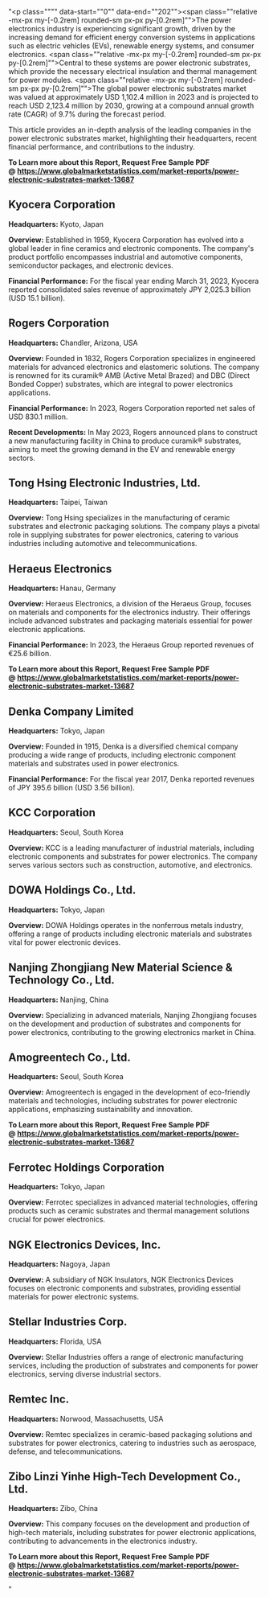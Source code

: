 "<p class="""" data-start=""0"" data-end=""202""><span class=""relative -mx-px my-[-0.2rem] rounded-sm px-px py-[0.2rem]"">The power electronics industry is experiencing significant growth, driven by the increasing demand for efficient energy conversion systems in applications such as electric vehicles (EVs), renewable energy systems, and consumer electronics.</span> <span class=""relative -mx-px my-[-0.2rem] rounded-sm px-px py-[0.2rem]"">Central to these systems are power electronic substrates, which provide the necessary electrical insulation and thermal management for power modules.</span> <span class=""relative -mx-px my-[-0.2rem] rounded-sm px-px py-[0.2rem]"">The global power electronic substrates market was valued at approximately USD 1,102.4 million in 2023 and is projected to reach USD 2,123.4 million by 2030, growing at a compound annual growth rate (CAGR) of 9.7% during the forecast period.</span></p>
<p class="""" data-start=""204"" data-end=""412"">This article provides an in-depth analysis of the leading companies in the power electronic substrates market, highlighting their headquarters, recent financial performance, and contributions to the industry.</p>
<p class="""" data-start=""204"" data-end=""412""><strong>To Learn more about this Report, Request Free Sample PDF @&nbsp;<a href=""https://www.globalmarketstatistics.com/market-reports/power-electronic-substrates-market-13687"">https://www.globalmarketstatistics.com/market-reports/power-electronic-substrates-market-13687</a></strong></p>
<h2 class="""" data-start=""414"" data-end=""436"">Kyocera Corporation</h2>
<p class="""" data-start=""438"" data-end=""537""><strong data-start=""438"" data-end=""455"">Headquarters:</strong> <span class=""relative -mx-px my-[-0.2rem] rounded-sm px-px py-[0.2rem]"">Kyoto, Japan</span></p>
<p class="""" data-start=""539"" data-end=""672""><strong data-start=""539"" data-end=""552"">Overview:</strong> <span class=""relative -mx-px my-[-0.2rem] rounded-sm px-px py-[0.2rem]"">Established in 1959, Kyocera Corporation has evolved into a global leader in fine ceramics and electronic components.</span> <span class=""relative -mx-px my-[-0.2rem] rounded-sm px-px py-[0.2rem]"">The company's product portfolio encompasses industrial and automotive components, semiconductor packages, and electronic devices.</span></p>
<p class="""" data-start=""674"" data-end=""826""><strong data-start=""674"" data-end=""700"">Financial Performance:</strong> <span class=""relative -mx-px my-[-0.2rem] rounded-sm px-px py-[0.2rem]"">For the fiscal year ending March 31, 2023, Kyocera reported consolidated sales revenue of approximately JPY 2,025.3 billion (USD 15.1 billion).</span></p>
<h2 class="""" data-start=""828"" data-end=""849"">Rogers Corporation</h2>
<p class="""" data-start=""851"" data-end=""954""><strong data-start=""851"" data-end=""868"">Headquarters:</strong> <span class=""relative -mx-px my-[-0.2rem] rounded-sm px-px py-[0.2rem]"">Chandler, Arizona, USA</span></p>
<p class="""" data-start=""956"" data-end=""1095""><strong data-start=""956"" data-end=""969"">Overview:</strong> <span class=""relative -mx-px my-[-0.2rem] rounded-sm px-px py-[0.2rem]"">Founded in 1832, Rogers Corporation specializes in engineered materials for advanced electronics and elastomeric solutions.</span> <span class=""relative -mx-px my-[-0.2rem] rounded-sm px-px py-[0.2rem]"">The company is renowned for its curamik&reg; AMB (Active Metal Brazed) and DBC (Direct Bonded Copper) substrates, which are integral to power electronics applications.</span></p>
<p class="""" data-start=""1097"" data-end=""1249""><strong data-start=""1097"" data-end=""1123"">Financial Performance:</strong> <span class=""relative -mx-px my-[-0.2rem] rounded-sm px-px py-[0.2rem]"">In 2023, Rogers Corporation reported net sales of USD 830.1 million.</span>&nbsp;</p>
<p class="""" data-start=""1251"" data-end=""1401""><strong data-start=""1251"" data-end=""1275"">Recent Developments:</strong> <span class=""relative -mx-px my-[-0.2rem] rounded-sm px-px py-[0.2rem]"">In May 2023, Rogers announced plans to construct a new manufacturing facility in China to produce curamik&reg; substrates, aiming to meet the growing demand in the EV and renewable energy sectors.</span></p>
<h2 class="""" data-start=""1403"" data-end=""1444"">Tong Hsing Electronic Industries, Ltd.</h2>
<p class="""" data-start=""1446"" data-end=""1549""><strong data-start=""1446"" data-end=""1463"">Headquarters:</strong> <span class=""relative -mx-px my-[-0.2rem] rounded-sm px-px py-[0.2rem]"">Taipei, Taiwan</span></p>
<p class="""" data-start=""1551"" data-end=""1690""><strong data-start=""1551"" data-end=""1564"">Overview:</strong> <span class=""relative -mx-px my-[-0.2rem] rounded-sm px-px py-[0.2rem]"">Tong Hsing specializes in the manufacturing of ceramic substrates and electronic packaging solutions.</span> <span class=""relative -mx-px my-[-0.2rem] rounded-sm px-px py-[0.2rem]"">The company plays a pivotal role in supplying substrates for power electronics, catering to various industries including automotive and telecommunications.</span></p>
<h2 class="""" data-start=""1692"" data-end=""1714"">Heraeus Electronics</h2>
<p class="""" data-start=""1716"" data-end=""1819""><strong data-start=""1716"" data-end=""1733"">Headquarters:</strong> <span class=""relative -mx-px my-[-0.2rem] rounded-sm px-px py-[0.2rem]"">Hanau, Germany</span></p>
<p class="""" data-start=""1821"" data-end=""1960""><strong data-start=""1821"" data-end=""1834"">Overview:</strong> <span class=""relative -mx-px my-[-0.2rem] rounded-sm px-px py-[0.2rem]"">Heraeus Electronics, a division of the Heraeus Group, focuses on materials and components for the electronics industry.</span> <span class=""relative -mx-px my-[-0.2rem] rounded-sm px-px py-[0.2rem]"">Their offerings include advanced substrates and packaging materials essential for power electronic applications.</span></p>
<p class="""" data-start=""1962"" data-end=""2114""><strong data-start=""1962"" data-end=""1988"">Financial Performance:</strong> <span class=""relative -mx-px my-[-0.2rem] rounded-sm px-px py-[0.2rem]"">In 2023, the Heraeus Group reported revenues of &euro;25.6 billion.</span>&nbsp;</p>
<p class="""" data-start=""1962"" data-end=""2114""><strong>To Learn more about this Report, Request Free Sample PDF @&nbsp;<a href=""https://www.globalmarketstatistics.com/market-reports/power-electronic-substrates-market-13687"">https://www.globalmarketstatistics.com/market-reports/power-electronic-substrates-market-13687</a></strong></p>
<h2 class="""" data-start=""2116"" data-end=""2140"">Denka Company Limited</h2>
<p class="""" data-start=""2142"" data-end=""2245""><strong data-start=""2142"" data-end=""2159"">Headquarters:</strong> <span class=""relative -mx-px my-[-0.2rem] rounded-sm px-px py-[0.2rem]"">Tokyo, Japan</span></p>
<p class="""" data-start=""2247"" data-end=""2346""><strong data-start=""2247"" data-end=""2260"">Overview:</strong> <span class=""relative -mx-px my-[-0.2rem] rounded-sm px-px py-[0.2rem]"">Founded in 1915, Denka is a diversified chemical company producing a wide range of products, including electronic component materials and substrates used in power electronics.</span></p>
<p class="""" data-start=""2348"" data-end=""2500""><strong data-start=""2348"" data-end=""2374"">Financial Performance:</strong> <span class=""relative -mx-px my-[-0.2rem] rounded-sm px-px py-[0.2rem]"">For the fiscal year 2017, Denka reported revenues of JPY 395.6 billion (USD 3.56 billion).</span></p>
<h2 class="""" data-start=""2502"" data-end=""2520"">KCC Corporation</h2>
<p class="""" data-start=""2522"" data-end=""2625""><strong data-start=""2522"" data-end=""2539"">Headquarters:</strong> <span class=""relative -mx-px my-[-0.2rem] rounded-sm px-px py-[0.2rem]"">Seoul, South Korea</span></p>
<p class="""" data-start=""2627"" data-end=""2766""><strong data-start=""2627"" data-end=""2640"">Overview:</strong> <span class=""relative -mx-px my-[-0.2rem] rounded-sm px-px py-[0.2rem]"">KCC is a leading manufacturer of industrial materials, including electronic components and substrates for power electronics.</span> <span class=""relative -mx-px my-[-0.2rem] rounded-sm px-px py-[0.2rem]"">The company serves various sectors such as construction, automotive, and electronics.</span></p>
<h2 class="""" data-start=""2768"" data-end=""2794"">DOWA Holdings Co., Ltd.</h2>
<p class="""" data-start=""2796"" data-end=""2899""><strong data-start=""2796"" data-end=""2813"">Headquarters:</strong> <span class=""relative -mx-px my-[-0.2rem] rounded-sm px-px py-[0.2rem]"">Tokyo, Japan</span></p>
<p class="""" data-start=""2901"" data-end=""3000""><strong data-start=""2901"" data-end=""2914"">Overview:</strong> <span class=""relative -mx-px my-[-0.2rem] rounded-sm px-px py-[0.2rem]"">DOWA Holdings operates in the nonferrous metals industry, offering a range of products including electronic materials and substrates vital for power electronic devices.</span></p>
<h2 class="""" data-start=""3002"" data-end=""3067"">Nanjing Zhongjiang New Material Science &amp; Technology Co., Ltd.</h2>
<p class="""" data-start=""3069"" data-end=""3172""><strong data-start=""3069"" data-end=""3086"">Headquarters:</strong> <span class=""relative -mx-px my-[-0.2rem] rounded-sm px-px py-[0.2rem]"">Nanjing, China</span></p>
<p class="""" data-start=""3174"" data-end=""3273""><strong data-start=""3174"" data-end=""3187"">Overview:</strong> <span class=""relative -mx-px my-[-0.2rem] rounded-sm px-px py-[0.2rem]"">Specializing in advanced materials, Nanjing Zhongjiang focuses on the development and production of substrates and components for power electronics, contributing to the growing electronics market in China.</span></p>
<h2 class="""" data-start=""3275"" data-end=""3300"">Amogreentech Co., Ltd.</h2>
<p class="""" data-start=""3302"" data-end=""3405""><strong data-start=""3302"" data-end=""3319"">Headquarters:</strong> <span class=""relative -mx-px my-[-0.2rem] rounded-sm px-px py-[0.2rem]"">Seoul, South Korea</span></p>
<p class="""" data-start=""3407"" data-end=""3506""><strong data-start=""3407"" data-end=""3420"">Overview:</strong> <span class=""relative -mx-px my-[-0.2rem] rounded-sm px-px py-[0.2rem]"">Amogreentech is engaged in the development of eco-friendly materials and technologies, including substrates for power electronic applications, emphasizing sustainability and innovation.</span></p>
<p class="""" data-start=""3407"" data-end=""3506""><span class=""relative -mx-px my-[-0.2rem] rounded-sm px-px py-[0.2rem]""><strong>To Learn more about this Report, Request Free Sample PDF @&nbsp;<a href=""https://www.globalmarketstatistics.com/market-reports/power-electronic-substrates-market-13687"">https://www.globalmarketstatistics.com/market-reports/power-electronic-substrates-market-13687</a></strong></span></p>
<h2 class="""" data-start=""3508"" data-end=""3540"">Ferrotec Holdings Corporation</h2>
<p class="""" data-start=""3542"" data-end=""3645""><strong data-start=""3542"" data-end=""3559"">Headquarters:</strong> <span class=""relative -mx-px my-[-0.2rem] rounded-sm px-px py-[0.2rem]"">Tokyo, Japan</span></p>
<p class="""" data-start=""3647"" data-end=""3746""><strong data-start=""3647"" data-end=""3660"">Overview:</strong> <span class=""relative -mx-px my-[-0.2rem] rounded-sm px-px py-[0.2rem]"">Ferrotec specializes in advanced material technologies, offering products such as ceramic substrates and thermal management solutions crucial for power electronics.</span></p>
<h2 class="""" data-start=""3748"" data-end=""3780"">NGK Electronics Devices, Inc.</h2>
<p class="""" data-start=""3782"" data-end=""3885""><strong data-start=""3782"" data-end=""3799"">Headquarters:</strong> <span class=""relative -mx-px my-[-0.2rem] rounded-sm px-px py-[0.2rem]"">Nagoya, Japan</span></p>
<p class="""" data-start=""3887"" data-end=""3986""><strong data-start=""3887"" data-end=""3900"">Overview:</strong> <span class=""relative -mx-px my-[-0.2rem] rounded-sm px-px py-[0.2rem]"">A subsidiary of NGK Insulators, NGK Electronics Devices focuses on electronic components and substrates, providing essential materials for power electronic systems.</span></p>
<h2 class="""" data-start=""3988"" data-end=""4015"">Stellar Industries Corp.</h2>
<p class="""" data-start=""4017"" data-end=""4120""><strong data-start=""4017"" data-end=""4034"">Headquarters:</strong> <span class=""relative -mx-px my-[-0.2rem] rounded-sm px-px py-[0.2rem]"">Florida, USA</span></p>
<p class="""" data-start=""4122"" data-end=""4221""><strong data-start=""4122"" data-end=""4135"">Overview:</strong> <span class=""relative -mx-px my-[-0.2rem] rounded-sm px-px py-[0.2rem]"">Stellar Industries offers a range of electronic manufacturing services, including the production of substrates and components for power electronics, serving diverse industrial sectors.</span></p>
<h2 class="""" data-start=""4223"" data-end=""4237"">Remtec Inc.</h2>
<p class="""" data-start=""4239"" data-end=""4342""><strong data-start=""4239"" data-end=""4256"">Headquarters:</strong> <span class=""relative -mx-px my-[-0.2rem] rounded-sm px-px py-[0.2rem]"">Norwood, Massachusetts, USA</span></p>
<p class="""" data-start=""4344"" data-end=""4443""><strong data-start=""4344"" data-end=""4357"">Overview:</strong> <span class=""relative -mx-px my-[-0.2rem] rounded-sm px-px py-[0.2rem]"">Remtec specializes in ceramic-based packaging solutions and substrates for power electronics, catering to industries such as aerospace, defense, and telecommunications.</span></p>
<h2 class="""" data-start=""4445"" data-end=""4496"">Zibo Linzi Yinhe High-Tech Development Co., Ltd.</h2>
<p class="""" data-start=""4498"" data-end=""4601""><strong data-start=""4498"" data-end=""4515"">Headquarters:</strong> <span class=""relative -mx-px my-[-0.2rem] rounded-sm px-px py-[0.2rem]"">Zibo, China</span></p>
<p class="""" data-start=""4603"" data-end=""4702""><strong data-start=""4603"" data-end=""4616"">Overview:</strong> <span class=""relative -mx-px my-[-0.2rem] rounded-sm px-px py-[0.2rem]"">This company focuses on the development and production of high-tech materials, including substrates for power electronic applications, contributing to advancements in the electronics industry.</span></p>
<p class="""" data-start=""4603"" data-end=""4702""><span class=""relative -mx-px my-[-0.2rem] rounded-sm px-px py-[0.2rem]""><strong>To Learn more about this Report, Request Free Sample PDF @&nbsp;<a href=""https://www.globalmarketstatistics.com/market-reports/power-electronic-substrates-market-13687"">https://www.globalmarketstatistics.com/market-reports/power-electronic-substrates-market-13687</a></strong></span></p>"
